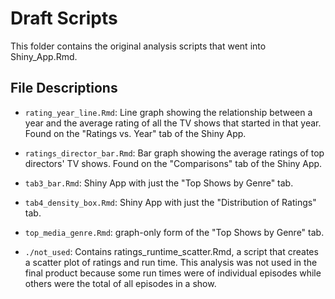 # **Draft Scripts**

This folder contains the original analysis scripts that went into Shiny_App.Rmd. 

## **File Descriptions**

- `rating_year_line.Rmd`: Line graph showing the relationship between a year and the average rating of all the TV shows that started in that year. Found on the "Ratings vs. Year" tab of the Shiny App.

- `ratings_director_bar.Rmd`: Bar graph showing the average ratings of top directors' TV shows. Found on the "Comparisons" tab of the Shiny App.

- `tab3_bar.Rmd`: Shiny App with just the "Top Shows by Genre" tab.

- `tab4_density_box.Rmd`: Shiny App with just the "Distribution of Ratings" tab.

- `top_media_genre.Rmd`: graph-only form of the "Top Shows by Genre" tab.

- `./not_used`: Contains ratings_runtime_scatter.Rmd, a script that creates a scatter plot of ratings and run time. This analysis was not used in the final product because some run times were of individual episodes while others were the total of all episodes in a show.
